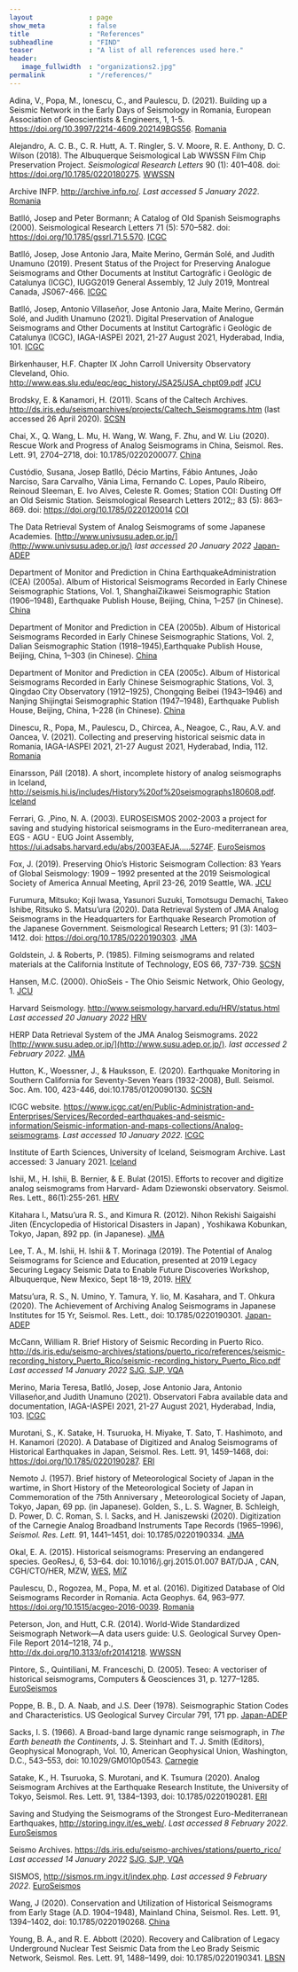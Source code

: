 ```yaml
---
layout              : page
show_meta           : false
title               : "References"
subheadline         : "FIND"
teaser              : "A list of all references used here."
header:
   image_fullwidth  : "organizations2.jpg"
permalink           : "/references/"
---
```


Adina, V., Popa, M., Ionescu, C., and Paulescu, D. (2021). Building up a Seismic Network in the Early Days of Seismology in Romania, European Association of Geoscientists &amp; Engineers, 1, 1-5. https://doi.org/10.3997/2214-4609.202149BGS56. [Romania](../organizations/romania)

Alejandro, A. C. B., C. R. Hutt, A. T. Ringler, S. V. Moore, R. E. Anthony, D. C. Wilson (2018). The Albuquerque Seismological Lab WWSSN Film Chip Preservation Project. *Seismological Research Letters* 90 (1): 401–408. doi: https://doi.org/10.1785/0220180275. [WWSSN](../organizations/wwssn)

Archive INFP. http://archive.infp.ro/. *Last accessed 5 January 2022*. [Romania](../organizations/romania)

Batlló, Josep and Peter Bormann; A Catalog of Old Spanish Seismographs (2000). Seismological Research Letters 71 (5): 570–582. doi: https://doi.org/10.1785/gssrl.71.5.570. [ICGC](../organizations/icgc)

Batlló, Josep, Jose Antonio Jara, Maite Merino, Germán Solé, and Judith Unamuno (2019). Present Status of the Project for Preserving Analogue Seismograms and Other Documents at Institut Cartogràfic i Geològic de Catalunya (ICGC), IUGG2019 General Assembly, 12 July 2019, Montreal Canada, JS067-466. [ICGC](../organizations/icgc)

Batlló, Josep, Antonio Villaseñor, Jose Antonio Jara, Maite Merino, Germán Solé, and Judith Unamuno (2021). Digital Preservation of Analogue Seismograms and Other Documents at
Institut Cartogràfic i Geològic de Catalunya (ICGC), IAGA-IASPEI 2021, 21-27 August 2021, Hyderabad, India, 101. [ICGC](../organizations/icgc)

Birkenhauser, H.F. Chapter IX John Carroll University Observatory Cleveland, Ohio. http://www.eas.slu.edu/eqc/eqc_history/JSA25/JSA_chpt09.pdf [JCU](../organizations/ohio)

Brodsky, E. & Kanamori, H. (2011). Scans of the Caltech Archives. http://ds.iris.edu/seismoarchives/projects/Caltech_Seismograms.htm (last accessed 26 April 2020). [SCSN](../organizations/scsn)

Chai, X., Q. Wang, L. Mu, H. Wang, W. Wang, F. Zhu, and W. Liu (2020). Rescue Work and Progress
of Analog Seismograms in China, Seismol. Res. Lett. 91, 2704–2718, doi: 10.1785/0220200077. [China](../organizations/china)

Custódio, Susana, Josep Batlló, Décio Martins, Fábio Antunes, João Narciso, Sara Carvalho, Vânia Lima, Fernando C. Lopes, Paulo Ribeiro, Reinoud Sleeman, E. Ivo Alves, Celeste R. Gomes; Station COI: Dusting Off an Old Seismic Station. Seismological Research Letters 2012;; 83 (5): 863–869. doi: https://doi.org/10.1785/0220120014 [COI](../organizations/coimbra)

The Data Retrieval System of Analog Seismograms of some Japanese Academies. [http://www.univsusu.adep.or.jp/](http://www.univsusu.adep.or.jp/) *last accessed 20 January 2022* [Japan-ADEP](../organizations/japan-adep)

Department of Monitor and Prediction in China EarthquakeAdministration (CEA) (2005a). Album of Historical Seismograms
Recorded in Early Chinese Seismographic Stations, Vol. 1, ShanghaiZikawei Seismographic Station (1906–1948), Earthquake Publish
House, Beijing, China, 1–257 (in Chinese). [China](../organizations/china)

Department of Monitor and Prediction in CEA (2005b). Album of Historical Seismograms Recorded in Early Chinese Seismographic
Stations, Vol. 2, Dalian Seismographic Station (1918–1945),Earthquake Publish House, Beijing, China, 1–303 (in Chinese). [China](../organizations/china)

Department of Monitor and Prediction in CEA (2005c). Album of Historical Seismograms Recorded in Early Chinese Seismographic
Stations, Vol. 3, Qingdao City Observatory (1912–1925), Chongqing Beibei (1943–1946) and Nanjing Shijingtai Seismographic Station
(1947–1948), Earthquake Publish House, Beijing, China, 1–228 (in Chinese). [China](../organizations/china)

Dinescu, R., Popa, M., Paulescu, D., Chircea, A., Neagoe, C., Rau, A.V. and Oancea, V. (2021). Collecting and preserving historical seismic data in Romania, IAGA-IASPEI 2021, 21-27 August 2021, Hyderabad, India, 112. [Romania](../organizations/romania)

Einarsson, Páll (2018). A short, incomplete history of analog seismographs in Iceland, http://seismis.hi.is/includes/History%20of%20seismographs180608.pdf. [Iceland](../organizations/iceland)

Ferrari, G. ,Pino, N. A. (2003). EUROSEISMOS 2002-2003 a project for saving and studying historical seismograms in the Euro-mediterranean area, EGS - AGU - EUG Joint Assembly, https://ui.adsabs.harvard.edu/abs/2003EAEJA.....5274F. [EuroSeismos](../organizations/euroseismos)

Fox, J. (2019). Preserving Ohio’s Historic Seismogram Collection: 83 Years of Global Seismology: 1909 – 1992
presented at the 2019 Seismological Society of America Annual Meeting, April 23-26, 2019 Seattle, WA. [JCU](../organizations/ohio)

Furumura, Mitsuko; Koji Iwasa, Yasunori Suzuki, Tomotsugu Demachi, Takeo Ishibe, Ritsuko S. Matsu’ura (2020). Data Retrieval System of JMA Analog Seismograms in the Headquarters for Earthquake Research Promotion of the Japanese Government. Seismological Research Letters; 91 (3): 1403–1412. doi: https://doi.org/10.1785/0220190303. [JMA](../organizations/jma)

Goldstein, J. & Roberts, P. (1985). Filming seismograms and related materials at the California Institute of Technology, EOS 66, 737-739.  [SCSN](../organizations/scsn)

Hansen, M.C. (2000). OhioSeis - The Ohio Seismic Network, Ohio Geology, 1. [JCU](../organizations/ohio)

Harvard Seismology. http://www.seismology.harvard.edu/HRV/status.html *Last accessed 20 January 2022* [HRV](../organizations/harvard)

HERP Data Retrieval System of the JMA Analog Seismograms. 2022 [http://www.susu.adep.or.jp/](http://www.susu.adep.or.jp/). *last accessed 2 February 2022.* [JMA](../organizations/jma)

Hutton, K., Woessner, J., & Hauksson, E. (2020). Earthquake Monitoring in Southern California
for Seventy-Seven Years (1932-2008), Bull. Seismol. Soc. Am. 100, 423-446, doi:10.1785/0120090130. [SCSN](../organizations/scsn)

ICGC website. https://www.icgc.cat/en/Public-Administration-and-Enterprises/Services/Recorded-earthquakes-and-seismic-information/Seismic-information-and-maps-collections/Analog-seismograms. *Last accessed 10 January 2022.* [ICGC](../organizations/icgc)

Institute of Earth Sciences, University of Iceland, Seismogram Archive. Last accessed: 3 January 2021. [Iceland](../organizations/iceland)

Ishii, M., H. Ishii, B. Bernier, & E. Bulat (2015). Efforts to recover and digitize analog seismograms from Harvard-
Adam Dziewonski observatory. Seismol. Res. Lett., 86(1):255-261. [HRV](../organizations/harvard)

Kitahara I., Matsu’ura R. S., and Kimura R. (2012). Nihon Rekishi Saigaishi Jiten (Encyclopedia of Historical Disasters in Japan) , Yoshikawa Kobunkan, Tokyo, Japan, 892 pp. (in Japanese). [JMA](../organizations/jma)

Lee, T. A., M. Ishii, H. Ishii & T. Morinaga (2019). The Potential of Analog Seismograms for Science and Education,
presented at 2019 Legacy Securing Legacy Seismic Data to Enable Future Discoveries Workshop, Albuquerque,
New Mexico, Sept 18-19, 2019. [HRV](../organizations/harvard)

Matsu’ura, R. S., N. Umino, Y. Tamura, Y. Iio, M. Kasahara, and T. Ohkura (2020). The Achievement of Archiving Analog Seismograms in Japanese Institutes for 15 Yr, Seismol. Res. Lett., doi: 10.1785/0220190301. [Japan-ADEP](../organizations/japan-adep)

McCann, William R. Brief History of Seismic Recording in Puerto Rico. http://ds.iris.edu/seismo-archives/stations/puerto_rico/references/seismic-recording_history_Puerto_Rico/seismic-recording_history_Puerto_Rico.pdf
*Last accessed 14 January 2022* [SJG, SJP, VQA](../organizations/puerto_rico)

Merino, Maria Teresa, Batlló, Josep, Jose Antonio Jara, Antonio Villaseñor,and Judith Unamuno (2021). Observatori Fabra available data and documentation, IAGA-IASPEI 2021, 21-27 August 2021, Hyderabad, India, 103. [ICGC](../organizations/icgc)

Murotani, S., K. Satake, H. Tsuruoka, H. Miyake, T. Sato, T. Hashimoto, and H. Kanamori (2020). A
Database of Digitized and Analog Seismograms of Historical Earthquakes in
Japan, Seismol. Res. Lett. 91, 1459–1468, doi: https://doi.org/10.1785/0220190287. [ERI](../organizations/eri)

Nemoto J. (1957). Brief history of Meteorological Society of Japan in the wartime, in Short History of the Meteorological Society of Japan in Commemoration of the 75th Anniversary , Meteorological Society of Japan, Tokyo, Japan, 69 pp. (in Japanese).
Golden, S., L. S. Wagner, B. Schleigh, D. Power, D. C. Roman, S. I. Sacks, and H. Janiszewski (2020). Digitization of the Carnegie Analog Broadband Instruments Tape Records (1965–1996), *Seismol. Res. Lett.* 91, 1441–1451, doi: 10.1785/0220190334. [JMA](../organizations/jma)

Okal, E. A. (2015). Historical seismograms: Preserving an endangered species. GeoResJ, 6, 53–64. doi: 10.1016/j.grj.2015.01.007 BAT/DJA , CAN, CGH/CTO/HER, MZW, [WES](../organizations/weston), [MIZ](../organizations/mizusawa)

Paulescu, D., Rogozea, M., Popa, M. et al. (2016). Digitized Database of Old Seismograms Recorder in Romania. Acta Geophys. 64, 963–977. https://doi.org/10.1515/acgeo-2016-0039. [Romania](../organizations/romania)

Peterson, Jon, and Hutt, C.R. (2014). World-Wide Standardized Seismograph Network—A data users guide: U.S. Geological Survey Open-File Report 2014–1218, 74 p.,  
http://dx.doi.org/10.3133/ofr20141218. [WWSSN](../organizations/wwssn)

Pintore, S., Quintiliani, M. Franceschi, D. (2005). Teseo: A vectoriser of historical seismograms, Computers & Geosciences 31, p. 1277–1285. [EuroSeismos](../organizations/euroseismos)

Poppe, B. B., D. A. Naab, and J.S. Deer (1978). Seismographic Station Codes and Characteristics. US Geological Survey Circular 791, 171 pp. [Japan-ADEP](../organizations/japan-adep)

Sacks, I. S. (1966). A Broad-band large dynamic range seismograph, in *The Earth beneath the Continents,* J. S. Steinhart and T. J. Smith (Editors), Geophysical Monograph, Vol. 10, American Geophysical Union, Washington, D.C., 543–553, doi: 10.1029/GM010p0543. [Carnegie](../organizations/carnegie)

Satake, K., H. Tsuruoka, S. Murotani, and K. Tsumura (2020). Analog Seismogram Archives at the Earthquake Research Institute, the
University of Tokyo, Seismol. Res. Lett. 91, 1384–1393, doi: 10.1785/0220190281. [ERI](../organizations/eri)

Saving and Studying the Seismograms of the Strongest Euro-Mediterranean Earthquakes, http://storing.ingv.it/es_web/. *Last accessed 8 February 2022*. [EuroSeismos](../organizations/euroseismos)

Seismo Archives. https://ds.iris.edu/seismo-archives/stations/puerto_rico/
*Last accessed 14 January 2022*  [SJG, SJP, VQA](../organizations/puerto_rico)

SISMOS, http://sismos.rm.ingv.it/index.php. *Last accessed 9 February 2022*. [EuroSeismos](../organizations/euroseismos)

Wang, J (2020). Conservation and Utilization of Historical Seismograms from Early Stage (A.D.
1904–1948), Mainland China, Seismol. Res. Lett. 91, 1394–1402, doi: 10.1785/0220190268. [China](../organizations/china)

Young, B. A., and R. E. Abbott (2020). Recovery and Calibration of Legacy Underground Nuclear Test Seismic Data from the Leo Brady Seismic Network, Seismol. Res. Lett. 91, 1488–1499, doi: 10.1785/0220190341. [LBSN](../organizations/leobrady)
